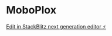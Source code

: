 # MoboPlox

[Edit in StackBlitz next generation editor ⚡️](https://stackblitz.com/~/github.com/DezmenSykes/MoboPlox)